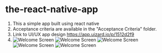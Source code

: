 # the-react-native-app

1. This a simple app built using react native 
2. Acceptance criteria are available in the "Acceptance Criteria" folder. 
3. Link to UI/UX app design https://app.uizard.io/p/1512d2f9
4. ![Welcome Screen](https://i.postimg.cc/m1trjRm1/Screenshot-2022-12-26-at-23-05-54.png)
 ![Welcome Screen](https://i.postimg.cc/yWbxdgNm/Screenshot-2022-12-26-at-23-06-30.png)
 ![Welcome Screen](https://i.postimg.cc/F7kRJrf2/Screenshot-2022-12-26-at-23-06-43.png)
 ![Welcome Screen](https://i.postimg.cc/68sQrknT/Screenshot-2022-12-26-at-23-07-02.png)
 ![Welcome Screen](https://i.postimg.cc/pyTyRYPV/Screenshot-2022-12-26-at-23-07-15.png)
